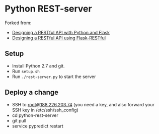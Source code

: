 Python REST-server
=============

Forked from:

- [Designing a RESTful API with Python and Flask](http://blog.miguelgrinberg.com/post/designing-a-restful-api-with-python-and-flask)
- [Designing a RESTful API using Flask-RESTful](http://blog.miguelgrinberg.com/post/designing-a-restful-api-using-flask-restful)

Setup
-----

- Install Python 2.7 and git.
- Run `setup.sh`
- Run `./rest-server.py` to start the server

Deploy a change
---------------

- SSH to root@188.226.203.74 (you need a key, and also forward your SSH key in /etc/ssh/ssh_config)
- cd python-rest-server
- git pull
- service pypredict restart

